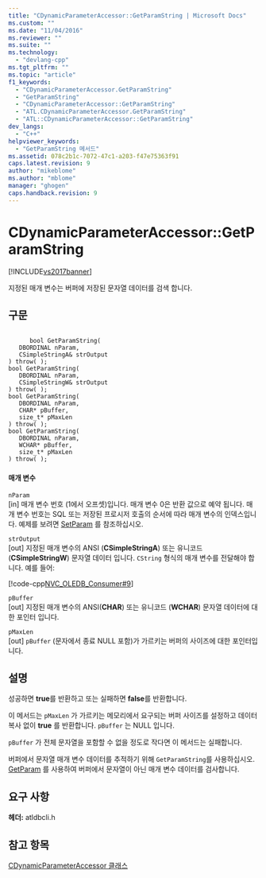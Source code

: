 ```yaml
---
title: "CDynamicParameterAccessor::GetParamString | Microsoft Docs"
ms.custom: ""
ms.date: "11/04/2016"
ms.reviewer: ""
ms.suite: ""
ms.technology: 
  - "devlang-cpp"
ms.tgt_pltfrm: ""
ms.topic: "article"
f1_keywords: 
  - "CDynamicParameterAccessor.GetParamString"
  - "GetParamString"
  - "CDynamicParameterAccessor::GetParamString"
  - "ATL.CDynamicParameterAccessor.GetParamString"
  - "ATL::CDynamicParameterAccessor::GetParamString"
dev_langs: 
  - "C++"
helpviewer_keywords: 
  - "GetParamString 메서드"
ms.assetid: 078c2b1c-7072-47c1-a203-f47e75363f91
caps.latest.revision: 9
author: "mikeblome"
ms.author: "mblome"
manager: "ghogen"
caps.handback.revision: 9
---
```

# CDynamicParameterAccessor::GetParamString
[!INCLUDE[vs2017banner](../../assembler/inline/includes/vs2017banner.md)]

지정된 매개 변수는 버퍼에 저장된 문자열 데이터를 검색 합니다.  
  
## 구문  
  
```  
  
      bool GetParamString(  
   DBORDINAL nParam,  
   CSimpleStringA& strOutput  
) throw( );  
bool GetParamString(  
   DBORDINAL nParam,  
   CSimpleStringW& strOutput  
) throw( );  
bool GetParamString(  
   DBORDINAL nParam,  
   CHAR* pBuffer,  
   size_t* pMaxLen  
) throw( );  
bool GetParamString(  
   DBORDINAL nParam,  
   WCHAR* pBuffer,  
   size_t* pMaxLen  
) throw( );  
```  
  
#### 매개 변수  
 `nParam`  
 \[in\] 매개 변수 번호 \(1에서 오프셋\)입니다.  매개 변수 0은 반환 값으로 예약 됩니다.  매개 변수 번호는 SQL 또는 저장된 프로시저 호출의 순서에 따라 매개 변수의 인덱스입니다.  예제를 보려면 [SetParam](../../data/oledb/cdynamicparameteraccessor-setparam.md) 를 참조하십시오.  
  
 `strOutput`  
 \[out\] 지정된 매개 변수의 ANSI \(**CSimpleStringA**\) 또는 유니코드 \(**CSimpleStringW**\) 문자열 데이터 입니다.  `CString` 형식의 매개 변수를 전달해야 합니다. 예를 들어:  
  
 [!code-cpp[NVC_OLEDB_Consumer#9](../../data/oledb/codesnippet/CPP/cdynamicparameteraccessor-getparamstring_1.cpp)]  
  
 `pBuffer`  
 \[out\] 지정된 매개 변수의 ANSI\(**CHAR**\) 또는 유니코드 \(**WCHAR**\) 문자열 데이터에 대한 포인터 입니다.  
  
 `pMaxLen`  
 \[out\] `pBuffer` \(문자에서 종료 NULL 포함\)가 가르키는 버퍼의 사이즈에 대한 포인터입니다.  
  
## 설명  
 성공하면 **true**를 반환하고 또는 실패하면 **false**를 반환합니다.  
  
 이 메서드는 `pMaxLen` 가 가르키는 메모리에서 요구되는 버퍼 사이즈를 설정하고 데이터 복사 없이 **true** 를 반환합니다. `pBuffer` 는 NULL 입니다.  
  
 `pBuffer` 가 전체 문자열을 포함할 수 없을 정도로 작다면 이 메서드는 실패합니다.  
  
 버퍼에서 문자열 매개 변수 데이터를 추적하기 위해 `GetParamString`를 사용하십시오.  [GetParam](../../data/oledb/cdynamicparameteraccessor-getparam.md) 를 사용하여 버퍼에서 문자열이 아닌 매개 변수 데이터를 검사합니다.  
  
## 요구 사항  
 **헤더:** atldbcli.h  
  
## 참고 항목  
 [CDynamicParameterAccessor 클래스](../../data/oledb/cdynamicparameteraccessor-class.md)